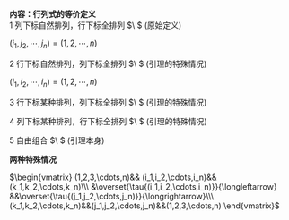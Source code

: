 **内容：行列式的等价定义**  
1 列下标自然排列，行下标全排列 $\ $ (原始定义)  
  
 $(j_1,j_2,\cdots,j_n)=(1,2,\cdots,n)$   
  
2 行下标自然排列，列下标全排列 $\ $ (引理的特殊情况)  
  
 $(i_1,i_2,\cdots,i_n)=(1,2,\cdots,n)$   
  
3 行下标某种排列，列下标全排列 $\ $ (引理的特殊情况)  
  
4 列下标某种排列，行下标全排列 $\ $ (引理的特殊情况)  
  
5 自由组合 $\ $ (引理本身)  
  
**两种特殊情况**  
  
 $\begin{vmatrix}  
(1,2,3,\cdots,n)&&  
(i_1,i_2,\cdots,i_n)&&(k_1,k_2,\cdots,k_n)\\\   
&\overset{\tau{(i_1,i_2,\cdots,i_n)}}{\longleftarrow}  
&&\overset{\tau{(j_1,j_2,\cdots,j_n)}}{\longrightarrow}\\\   
(k_1,k_2,\cdots,k_n)&&(j_1,j_2,\cdots,j_n)&&(1,2,3,\cdots,n)  
\end{vmatrix}$   
